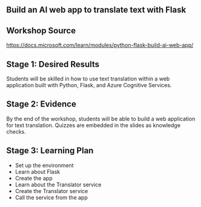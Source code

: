 
## Build an AI web app to translate text with Flask

## Workshop Source 

https://docs.microsoft.com/learn/modules/python-flask-build-ai-web-app/

## Stage 1: Desired Results 

Students will be skilled in how to use text translation within a web application built with Python, Flask, and Azure Cognitive Services.

## Stage 2: Evidence

By the end of the workshop, students will be able to build a web application for text translation. Quizzes are embedded in the slides as knowledge checks.

## Stage 3: Learning Plan

- Set up the environment
- Learn about Flask
- Create the app
- Learn about the Translator service
- Create the Translator service
- Call the service from the app

